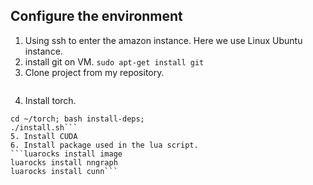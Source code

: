 ## Configure the environment
1. Using ssh to enter the amazon instance. Here we use Linux Ubuntu instance.
2. install git on VM. 
```sudo apt-get install git```
3. Clone project from my repository.
```git clone https://github.com/wangyuntong/Face-recognition-service-on-Mobile-Cloud.git
```
4. Install torch.
```git clone https://github.com/torch/distro.git ~/torch --recursive
cd ~/torch; bash install-deps;
./install.sh```
5. Install CUDA
6. Install package used in the lua script.
```luarocks install image
luarocks install nngraph
luarocks install cunn```

